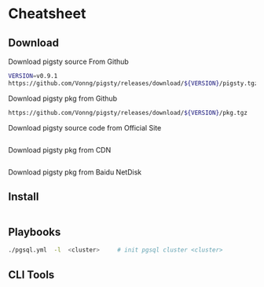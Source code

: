 # Cheatsheet


## Download

Download pigsty source From Github

```bash
VERSION=v0.9.1
https://github.com/Vonng/pigsty/releases/download/${VERSION}/pigsty.tgz
```

Download pigsty pkg from Github

```bash
https://github.com/Vonng/pigsty/releases/download/${VERSION}/pkg.tgz
```


Download pigsty source code from Official Site

```bash

```


Download pigsty pkg from CDN

```bash

```


Download pigsty pkg from Baidu NetDisk




## Install

```bash

```


## Playbooks

```bash
./pgsql.yml  -l  <cluster>     # init pgsql cluster <cluster>
```



## CLI Tools

```bash
```